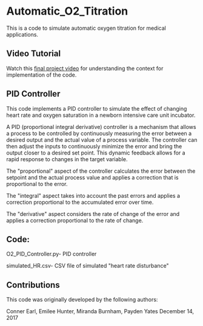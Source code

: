 # Automatic_O2_Titration
This is a code to simulate automatic oxygen titration for medical applications.

## Video Tutorial
Watch this [final project video](https://youtu.be/RnVUVX2VLiw) for understanding the context for implementation of the code. 

## PID Controller
This code implements a PID controller to simulate the effect of changing heart rate and oxygen saturation in a newborn intensive care unit incubator. 

A PID (proportional integral derivative) controller is a mechanism that allows a process to be controlled by continuously measuring the error between a desired output and the actual value of a process variable. The controller can then adjust the inputs to continuously minimize the error and bring the output closer to a desired set point. This dynamic feedback allows for a rapid response to changes in the target variable.

The "proportional" aspect of the controller calculates the error between the setpoint and the actual process value and applies a correction that is proportional to the error. 

The "integral" aspect takes into account the past errors and applies a correction proportional to the accumulated error over time. 

The "derivative" aspect considers the rate of change of the error and applies a correction proportional to the rate of change.

## Code:

O2_PID_Controller.py- PID controller

simulated_HR.csv- CSV file of simulated "heart rate disturbance"

## Contributions

This code was originally developed by the following authors:

Conner Earl, Emilee Hunter, Miranda Burnham, Payden Yates
December 14, 2017




